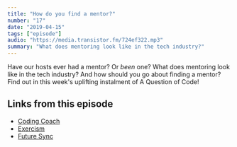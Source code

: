 ```yaml
---
title: "How do you find a mentor?"
number: "17"
date: "2019-04-15"
tags: ["episode"]
audio: "https://media.transistor.fm/724ef322.mp3"
summary: "What does mentoring look like in the tech industry?"
---
```


Have our hosts ever had a mentor? Or *been* one? What does mentoring look like in the tech industry? And how should you go about finding a mentor? Find out in this week's uplifting instalment of A Question of Code!

## Links from this episode

* [Coding Coach](codingcoach.io)
* [Exercism](https://exercism.io/)
* [Future Sync](https://futuresync.co.uk/)
